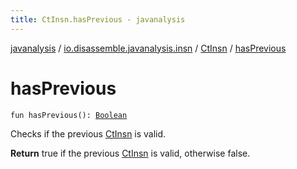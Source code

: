 ```yaml
---
title: CtInsn.hasPrevious - javanalysis
---
```


[javanalysis](../../index.html) / [io.disassemble.javanalysis.insn](../index.html) / [CtInsn](index.html) / [hasPrevious](./has-previous.html)

# hasPrevious

`fun hasPrevious(): `[`Boolean`](https://kotlinlang.org/api/latest/jvm/stdlib/kotlin/-boolean/index.html)

Checks if the previous [CtInsn](index.html) is valid.

**Return**
true if the previous [CtInsn](index.html) is valid, otherwise false.

